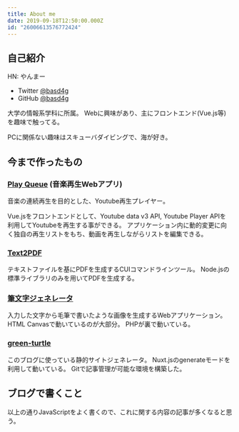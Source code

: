 ```yaml
---
title: About me
date: 2019-09-18T12:50:00.000Z
id: "26006613576772424"
---
```

## 自己紹介

HN: やんまー

- Twitter [@basd4g](https://twitter.com/basd4g)  
- GitHub [@basd4g](https://github.com/basd4g)

大学の情報系学科に所属。
Webに興味があり、主にフロントエンド(Vue.js等)を趣味で触ってる。

PCに関係ない趣味はスキューバダイビングで、海が好き。

## 今まで作ったもの

### [Play Queue](https://basd4g.github.io/PlayQueue) (音楽再生Webアプリ)

音楽の連続再生を目的とした、Youtube再生プレイヤー。

Vue.jsをフロントエンドとして、Youtube data v3 API, Youtube Player APIを利用してYoutubeを再生する事ができる。
アプリケーション内に動的変更に向く独自の再生リストをもち、動画を再生しながらリストを編集できる。

### [Text2PDF](https://github.com/basd4g/text2pdf)

テキストファイルを基にPDFを生成するCUIコマンドラインツール。
Node.jsの標準ライブラリのみを用いてPDFを生成する。

### [筆文字ジェネレータ](https://fudemoji.me)

入力した文字から毛筆で書いたような画像を生成するWebアプリケーション。
HTML Canvasで動いているのが大部分。 PHPが裏で動いている。

### [green-turtle](https://github.com/basd4g/green-turtle)

このブログに使っている静的サイトジェネレータ。
Nuxt.jsのgenerateモードを利用して動いている。
Gitで記事管理が可能な環境を構築した。

## ブログで書くこと

以上の通りJavaScriptをよく書くので、これに関する内容の記事が多くなると思う。
